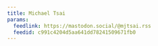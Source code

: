 ```yaml
---
title: Michael Tsai
params:
  feedlink: https://mastodon.social/@mjtsai.rss
  feedid: c991c4204d5aa641dd78241509671fb0
---
```

